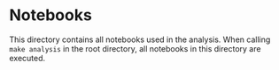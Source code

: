 # Notebooks
This directory contains all notebooks used in the analysis. When calling ```make analysis``` in the root directory, all notebooks in this directory are executed.
